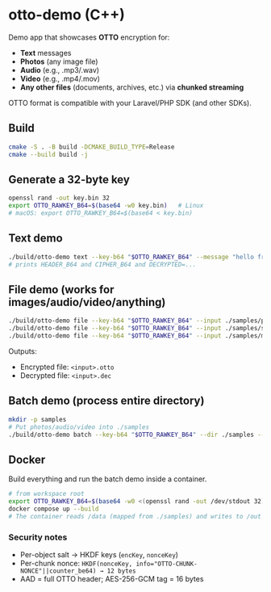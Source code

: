 # otto-demo (C++)

Demo app that showcases **OTTO** encryption for:
- **Text** messages
- **Photos** (any image file)
- **Audio** (e.g., .mp3/.wav)
- **Video** (e.g., .mp4/.mov)
- **Any other files** (documents, archives, etc.) via **chunked streaming**

OTTO format is compatible with your Laravel/PHP SDK (and other SDKs).

## Build
```bash
cmake -S . -B build -DCMAKE_BUILD_TYPE=Release
cmake --build build -j
```

## Generate a 32-byte key
```bash
openssl rand -out key.bin 32
export OTTO_RAWKEY_B64=$(base64 -w0 key.bin)   # Linux
# macOS: export OTTO_RAWKEY_B64=$(base64 < key.bin)
```

## Text demo
```bash
./build/otto-demo text --key-b64 "$OTTO_RAWKEY_B64" --message "hello from c++"
# prints HEADER_B64 and CIPHER_B64 and DECRYPTED=...
```

## File demo (works for images/audio/video/anything)
```bash
./build/otto-demo file --key-b64 "$OTTO_RAWKEY_B64" --input ./samples/photo.jpg
./build/otto-demo file --key-b64 "$OTTO_RAWKEY_B64" --input ./samples/song.mp3
./build/otto-demo file --key-b64 "$OTTO_RAWKEY_B64" --input ./samples/movie.mp4
```

Outputs:
- Encrypted file: `<input>.otto`
- Decrypted file: `<input>.dec`

## Batch demo (process entire directory)
```bash
mkdir -p samples
# Put photos/audio/video into ./samples
./build/otto-demo batch --key-b64 "$OTTO_RAWKEY_B64" --dir ./samples --out ./out
```

## Docker
Build everything and run the batch demo inside a container.

```bash
# from workspace root
export OTTO_RAWKEY_B64=$(base64 -w0 <(openssl rand -out /dev/stdout 32))
docker compose up --build
# The container reads /data (mapped from ./samples) and writes to /out
```

### Security notes
- Per-object salt → HKDF keys (`encKey`, `nonceKey`)
- Per-chunk nonce: `HKDF(nonceKey, info="OTTO-CHUNK-NONCE"||counter_be64) → 12 bytes`
- AAD = full OTTO header; AES-256-GCM tag = 16 bytes

